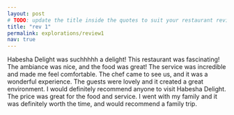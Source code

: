 ```yaml
---
layout: post
# TODO: update the title inside the quotes to suit your restaurant review needs
title: "rev 1"
permalink: explorations/review1
nav: true
---
```



Habesha Delight was suchhhhh a delight! This restaurant was fascinating! The ambiance was nice, and the food was great! The service was incredible and made me feel comfortable. The chef came to see us, and it was a wonderful experience. The guests were lovely and it created a great environment. I would definitely recommend anyone to visit Habesha Delight. The price was great for the food and service. I went with my family and it was definitely worth the time, and would recommend a family trip. 

